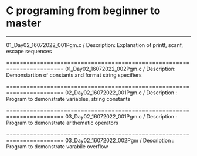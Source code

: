 # C programing from beginner to master
----------------------------------------------------------------------

01_Day02_16072022_001Pgm.c / Description: Explanation of printf, scanf, escape sequences

=======================================================================
01_Day02_16072022_002Pgm.c / Description: Demonstartion of constants and format string specifiers

=======================================================================
02_Day02_16072022_001Pgm.c / Description : Program to demonstrate variables, string constants

=======================================================================
03_Day02_16072022_001Pgm.c / Description : Program to demonstrate arithematic operators

=======================================================================
03_Day02_16072022_002Pgm / Description : Program to demonstrate varabile overflow

